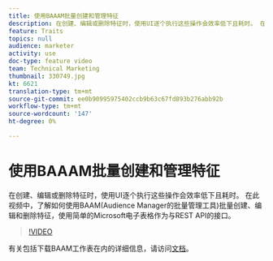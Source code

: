 ```yaml
---
title: 使用BAAAM批量创建和管理特征
description: 在创建、编辑或删除特征时，使用UI逐个执行这些操作会效率低下且耗时。 在此视频中，了解如何使用BAAM(Audience Manager的批量管理工具)批量创建、编辑和删除特征，使用简单的Microsoft电子表格作为与REST API的接口。
feature: Traits
topics: null
audience: marketer
activity: use
doc-type: feature video
team: Technical Marketing
thumbnail: 330749.jpg
kt: 6621
translation-type: tm+mt
source-git-commit: ee0b90995975402ccb9b63c67fd893b276abb92b
workflow-type: tm+mt
source-wordcount: '147'
ht-degree: 0%

---
```



# 使用BAAAM批量创建和管理特征

在创建、编辑或删除特征时，使用UI逐个执行这些操作会效率低下且耗时。 在此视频中，了解如何使用BAAM(Audience Manager的批量管理工具)批量创建、编辑和删除特征，使用简单的Microsoft电子表格作为与REST API的接口。

>[!VIDEO](https://video.tv.adobe.com/v/330749/?quality=12&learn=on)

有关包括下载BAAM工作表在内的详细信息，请访问[文档](https://experienceleague.adobe.com/docs/audience-manager/user-guide/reference/bulk-management-tools/bulk-management-intro.html?lang=en#reference)。
